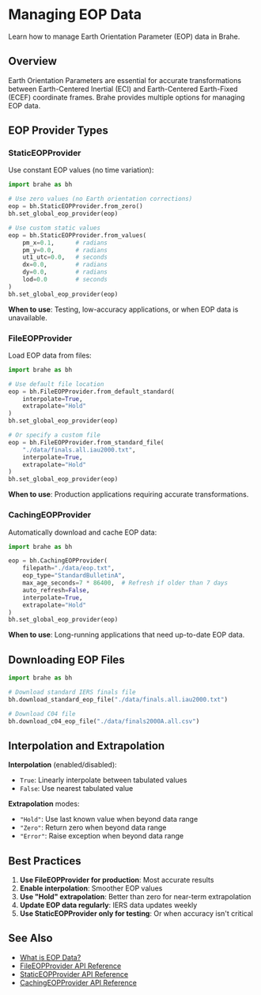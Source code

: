 # Managing EOP Data

Learn how to manage Earth Orientation Parameter (EOP) data in Brahe.

## Overview

Earth Orientation Parameters are essential for accurate transformations between Earth-Centered Inertial (ECI) and Earth-Centered Earth-Fixed (ECEF) coordinate frames. Brahe provides multiple options for managing EOP data.

## EOP Provider Types

### StaticEOPProvider

Use constant EOP values (no time variation):

```python
import brahe as bh

# Use zero values (no Earth orientation corrections)
eop = bh.StaticEOPProvider.from_zero()
bh.set_global_eop_provider(eop)

# Use custom static values
eop = bh.StaticEOPProvider.from_values(
    pm_x=0.1,      # radians
    pm_y=0.0,      # radians
    ut1_utc=0.0,   # seconds
    dx=0.0,        # radians
    dy=0.0,        # radians
    lod=0.0        # seconds
)
bh.set_global_eop_provider(eop)
```

**When to use**: Testing, low-accuracy applications, or when EOP data is unavailable.

### FileEOPProvider

Load EOP data from files:

```python
import brahe as bh

# Use default file location
eop = bh.FileEOPProvider.from_default_standard(
    interpolate=True,
    extrapolate="Hold"
)
bh.set_global_eop_provider(eop)

# Or specify a custom file
eop = bh.FileEOPProvider.from_standard_file(
    "./data/finals.all.iau2000.txt",
    interpolate=True,
    extrapolate="Hold"
)
bh.set_global_eop_provider(eop)
```

**When to use**: Production applications requiring accurate transformations.

### CachingEOPProvider

Automatically download and cache EOP data:

```python
import brahe as bh

eop = bh.CachingEOPProvider(
    filepath="./data/eop.txt",
    eop_type="StandardBulletinA",
    max_age_seconds=7 * 86400,  # Refresh if older than 7 days
    auto_refresh=False,
    interpolate=True,
    extrapolate="Hold"
)
bh.set_global_eop_provider(eop)
```

**When to use**: Long-running applications that need up-to-date EOP data.

## Downloading EOP Files

```python
import brahe as bh

# Download standard IERS finals file
bh.download_standard_eop_file("./data/finals.all.iau2000.txt")

# Download C04 file
bh.download_c04_eop_file("./data/finals2000A.all.csv")
```

## Interpolation and Extrapolation

**Interpolation** (enabled/disabled):
- `True`: Linearly interpolate between tabulated values
- `False`: Use nearest tabulated value

**Extrapolation** modes:
- `"Hold"`: Use last known value when beyond data range
- `"Zero"`: Return zero when beyond data range
- `"Error"`: Raise exception when beyond data range

## Best Practices

1. **Use FileEOPProvider for production**: Most accurate results
2. **Enable interpolation**: Smoother EOP values
3. **Use "Hold" extrapolation**: Better than zero for near-term extrapolation
4. **Update EOP data regularly**: IERS data updates weekly
5. **Use StaticEOPProvider only for testing**: Or when accuracy isn't critical

## See Also

- [What is EOP Data?](what_is_eop_data.md)
- [FileEOPProvider API Reference](../../library_api/eop/file_provider.md)
- [StaticEOPProvider API Reference](../../library_api/eop/static_provider.md)
- [CachingEOPProvider API Reference](../../library_api/eop/caching_provider.md)
